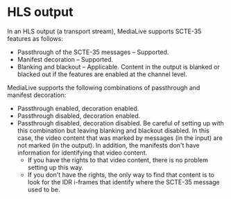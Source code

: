 # HLS output<a name="hls-output"></a>

In an HLS output \(a transport stream\), MediaLive supports SCTE\-35 features as follows:
+ Passthrough of the SCTE\-35 messages – Supported\.
+ Manifest decoration – Supported\.
+ Blanking and blackout – Applicable\. Content in the output is blanked or blacked out if the features are enabled at the channel level\.

MediaLive supports the following combinations of passthrough and manifest decoration:
+ Passthrough enabled, decoration enabled\.
+ Passthrough disabled, decoration enabled\.
+ Passthrough disabled, decoration disabled\. Be careful of setting up with this combination but leaving blanking and blackout disabled\. In this case, the video content that was marked by messages \(in the input\) are not marked \(in the output\)\. In addition, the manifests don't have information for identifying that video content\. 
  + If you have the rights to that video content, there is no problem setting up this way\.
  + If you don't have the rights, the only way to find that content is to look for the IDR i\-frames that identify where the SCTE\-35 message used to be\.